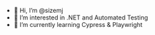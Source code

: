 - 👋 Hi, I’m @sizemj
- 👀 I’m interested in .NET and Automated Testing 
- 🌱 I’m currently learning Cypress & Playwright 

<!---
sizemj/sizemj is a ✨ special ✨ repository because its `README.md` (this file) appears on your GitHub profile.
You can click the Preview link to take a look at your changes.
--->
